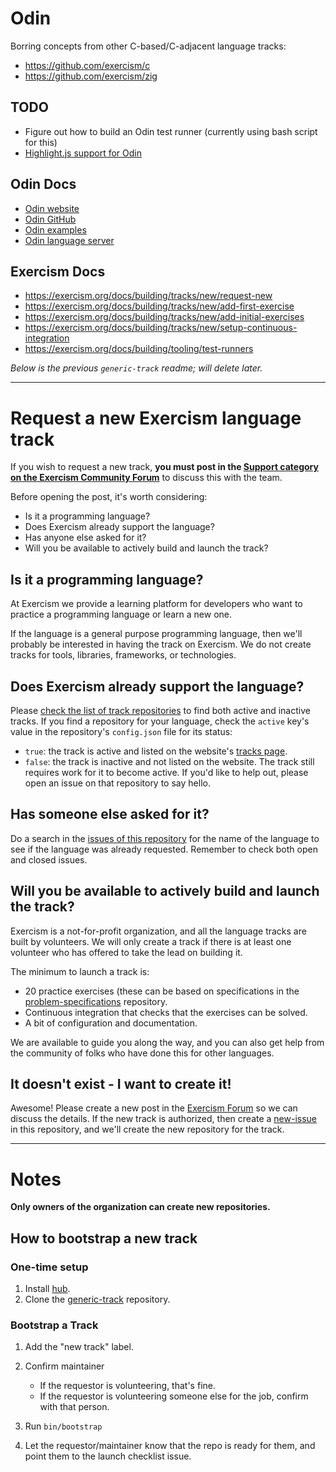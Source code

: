 # Odin

Borring concepts from other C-based/C-adjacent language tracks:
- https://github.com/exercism/c
- https://github.com/exercism/zig

## TODO

- Figure out how to build an Odin test runner (currently using bash script for this)
- [Highlight.js support for Odin](https://github.com/highlightjs/highlight.js/blob/main/SUPPORTED_LANGUAGES.md)

## Odin Docs

- [Odin website](http://odin-lang.org)
- [Odin GitHub](https://github.com/odin-lang/Odin)
- [Odin examples](https://github.com/odin-lang/examples)
- [Odin language server](https://github.com/DanielGavin/ols)

## Exercism Docs

- https://exercism.org/docs/building/tracks/new/request-new
- https://exercism.org/docs/building/tracks/new/add-first-exercise
- https://exercism.org/docs/building/tracks/new/add-initial-exercises
- https://exercism.org/docs/building/tracks/new/setup-continuous-integration
- https://exercism.org/docs/building/tooling/test-runners

*Below is the previous `generic-track` readme; will delete later.*

---

# Request a new Exercism language track

If you wish to request a new track, **you must post in the [Support category on the Exercism Community Forum][forum-support]** to discuss this with the team.

Before opening the post, it's worth considering:
- Is it a programming language?
- Does Exercism already support the language?
- Has anyone else asked for it?
- Will you be available to actively build and launch the track?

## Is it a programming language?

At Exercism we provide a learning platform for developers who want to practice a programming language or learn a new one.

If the language is a general purpose programming language, then we'll probably be interested in having the track on Exercism.
We do not create tracks for tools, libraries, frameworks, or technologies.

## Does Exercism already support the language?

Please [check the list of track repositories][track-repositories] to find both active and inactive tracks.
If you find a repository for your language, check the `active` key's value in the repository's `config.json` file for its status:

- `true`: the track is active and listed on the website's [tracks page][exercism-tracks].
- `false`: the track is inactive and not listed on the website.
  The track still requires work for it to become active.
  If you'd like to help out, please open an issue on that repository to say hello.

## Has someone else asked for it?

Do a search in the [issues of this repository][this-repo-issues] for the name of the language to see if the language was already requested.
Remember to check both open and closed issues.

## Will you be available to actively build and launch the track?

Exercism is a not-for-profit organization, and all the language tracks are built by volunteers.
We will only create a track if there is at least one volunteer who has offered to take the lead on building it.

The minimum to launch a track is:
- 20 practice exercises (these can be based on specifications in the [problem-specifications][] repository.
- Continuous integration that checks that the exercises can be solved.
- A bit of configuration and documentation.

We are available to guide you along the way, and you can also get help from the community of folks who have done this for other languages.

## It doesn't exist - I want to create it!

Awesome! Please create a new post in the [Exercism Forum][forum-support] so we can discuss the details.
If the new track is authorized, then create a [new-issue][] in this repository, and we'll create the new repository for the track.

---

# Notes

**Only owners of the organization can create new repositories.**

## How to bootstrap a new track

### One-time setup

1. Install [hub][].
1. Clone the [generic-track][] repository.

### Bootstrap a Track

1. Add the "new track" label.
1. Confirm maintainer

   - If the requestor is volunteering, that's fine.
   - If the requestor is volunteering someone else for the job, confirm with that person.

1. Run `bin/bootstrap`
1. Let the requestor/maintainer know that the repo is ready for them, and point them to the launch checklist issue.

[generic-track]: https://github.com/exercism/generic-track
[hub]: http://github.com/github/hub
[track-repositories]: https://github.com/search?q=topic%3Aexercism-track+org%3Aexercism+fork%3Atrue&type=repositories
[exercism-tracks]: https://exercism.org/tracks
[this-repo-issues]: https://github.com/exercism/generic-track/issues
[new-issue]: https://github.com/exercism/generic-track/issues/new
[docs]: https://github.com/exercism/docs
[issue-templates]: https://github.com/exercism/generic-track/blob/main/bin/bootstrap#L67-L73
[forum-support]: https://forum.exercism.org/c/support/8
[problem-specifications]: https://github.com/exercism/problem-specifications
